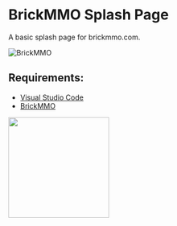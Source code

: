 # BrickMMO Splash Page

A basic splash page for brickmmo.com.

![BrickMMO](https://github.com/codeadamca/brickmmo-splash/blob/main/screenshot-brickmmo.png?raw=true)

## Requirements:

* [Visual Studio Code](https://code.visualstudio.com/) 
* [BrickMMO](https://www.brickmmo.com/)

<a href="https://brickmmo.com">
<img src="https://brickmmo.com/images/brickmmo-logo-horizontal.jpg" width="200">
</a>
